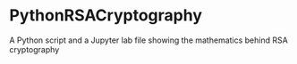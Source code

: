 # PythonRSACryptography
A Python script and a Jupyter lab file showing the mathematics behind RSA cryptography
